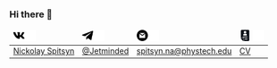 ### Hi there 👋

<!--
**jetminded/jetminded** is a ✨ _special_ ✨ repository because its `README.md` (this file) appears on your GitHub profile.

Here are some ideas to get you started:

- 🔭 I’m currently working on ...
- 🌱 I’m currently learning ...
- 👯 I’m looking to collaborate on ...
- 🤔 I’m looking for help with ...
- 💬 Ask me about ...
- 📫 How to reach me: ...
- 😄 Pronouns: ...
- ⚡ Fun fact: ...
-->

<table>
    <thead>
      <tr>   
      <td><img height="20px" src="https://github.com/jetminded/jetminded/raw/main/assets/vk.svg"><img height="20px" src="https://github.com/jetminded/jetminded/raw/main/assets/vk-w.svg"></td>  
      <td><img height="20px" src="https://github.com/jetminded/jetminded/raw/main/assets/telegram.svg"><img height="20px" src="https://github.com/jetminded/jetminded/raw/main/assets/telegram-w.svg"></td>  
      <td><img height="20px" src="https://github.com/jetminded/jetminded/raw/main/assets/gmail.svg"><img height="20px" src="https://github.com/jetminded/jetminded/raw/main/assets/gmail-w.svg"></td>  
      <td><img height="20px" src="https://github.com/jetminded/jetminded/raw/main/assets/cv2.png">
          <img height="20px" src="https://github.com/jetminded/jetminded/raw/main/assets/cv-wh.svg">
          </td>  
      </tr>
    </thead>
    <tbody>
      <tr>
      <td><a href="https://vk.com/spitsynn/">Nickolay Spitsyn</a></td>  
      <td><a href="https://t.me/Jetminded">@Jetminded</a></td>  
      <td><a href="mailto:spitsyn.na@phystech.edu">spitsyn.na@phystech.edu</a></td>
      <td><a href="">CV</a></td>
      </tr>
    </tbody>
</table>
